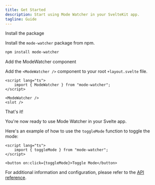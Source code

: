 ```yaml
---
title: Get Started
description: Start using Mode Watcher in your SvelteKit app.
tagline: Guide
---
```


<script>
	import { Steps, Step } from "$lib/components";
</script>

<Steps>

<Step>Install the package</Step>

Install the `mode-watcher` package from npm.

```bash
npm install mode-watcher
```

<Step>Add the ModeWatcher component</Step>

Add the `<ModeWatcher />` component to your root `+layout.svelte` file.

```svelte {2,5}#add title="src/routes/+layout.svelte"
<script lang="ts">
	import { ModeWatcher } from "mode-watcher";
</script>

<ModeWatcher />
<slot />
```

<Step>That's it!</Step>

You're now ready to use Mode Watcher in your Svelte app.

Here's an example of how to use the `toggleMode` function to toggle the mode:

```svelte title="src/lib/components/light-switch.svelte"
<script lang="ts">
	import { toggleMode } from "mode-watcher";
</script>

<button on:click={toggleMode}>Toggle Mode</button>
```

For additional information and configuration, please refer to the [API reference](/docs/api-reference/mode-watcher).

</Steps>
